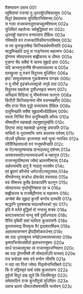 वैशम्पायन उवाच	001  
व्युषितायां रजन्यां तु धृतराष्ट्रोऽम्बिकासुतः	001a  
विदुरं प्रेषयामास युधिष्ठिरनिवेशनम्	001c  
स गत्वा राजवचनादुवाचाच्युतमीश्वरम्	002a  
युधिष्ठिरं महातेजाः सर्वबुद्धिमतां वरः	002c  
धृतराष्ट्रो महाराज वनवासाय दीक्षितः	003a  
गमिष्यति वनं राजन्कार्त्तिकीमागतामिमाम्	003c  
स त्वा कुरुकुलश्रेष्ठ किञ्चिदर्थमभीप्सति	004a  
श्राद्धमिच्छति दातुं स गाङ्गेयस्य महात्मनः	004c  
द्रोणस्य सोमदत्तस्य बाह्लीकस्य च धीमतः	005a  
पुत्राणां चैव सर्वेषां ये चास्य सुहृदो हताः	005c  
यदि चाभ्यनुजानीषे सैन्धवापसदस्य च	005e  
एतच्छ्रुत्वा तु वचनं विदुरस्य युधिष्ठिरः	006a  
हृष्टः सम्पूजयामास गुडाकेशश्च पाण्डवः	006c  
न तु भीमो दृढक्रोधस्तद्वचो जगृहे तदा	007a  
विदुरस्य महातेजा दुर्योधनकृतं स्मरन्	007c  
अभिप्रायं विदित्वा तु भीमसेनस्य फल्गुनः	008a  
किरीटी किञ्चिदानम्य भीमं वचनमब्रवीत्	008c  
भीम राजा पिता वृद्धो वनवासाय दीक्षितः	009a  
दातुमिच्छति सर्वेषां सुहृदामौर्ध्वदेहिकम्	009c  
भवता निर्जितं वित्तं दातुमिच्छति कौरवः	010a  
भीष्मादीनां महाबाहो तदनुज्ञातुमर्हसि	010c  
दिष्ट्या त्वद्य महाबाहो धृतराष्ट्रः प्रयाचति	011a  
याचितो यः पुरास्माभिः पश्य कालस्य पर्ययम्	011c  
योऽसौ पृथिव्याः कृत्स्नाया भर्ता भूत्वा नराधिपः	012a  
परैर्विनिहतापत्यो वनं गन्तुमभीप्सति	012c  
मा तेऽन्यत्पुरुषव्याघ्र दानाद्भवतु दर्शनम्	013a  
अयशस्यमतोऽन्यत्स्यादधर्म्यं च महाभुज	013c  
राजानमुपतिष्ठस्व ज्येष्ठं भ्रातरमीश्वरम्	014a  
अर्हस्त्वमसि दातुं वै नादातुं भरतर्षभ	014c  
एवं ब्रुवाणं कौन्तेयं धर्मराजोऽभ्यपूजयत्	014e  
भीमसेनस्तु सक्रोधः प्रोवाचेदं वचस्तदा	015a  
वयं भीष्मस्य कुर्मेह प्रेतकार्याणि फल्गुन	015c  
सोमदत्तस्य नृपतेर्भूरिश्रवस एव च	016a  
बाह्लीकस्य च राजर्षेर्द्रोणस्य च महात्मनः	016c  
अन्येषां चैव सुहृदां कुन्ती कर्णाय दास्यति	017a  
श्राद्धानि पुरुषव्याघ्र मादात्कौरवको नृपः	017c  
इति मे वर्तते बुद्धिर्मा वो नन्दन्तु शत्रवः	018a  
कष्टात्कष्टतरं यान्तु सर्वे दुर्योधनादयः	018c  
यैरियं पृथिवी सर्वा घातिता कुलपांसनैः	018e  
कुतस्त्वमद्य विस्मृत्य वैरं द्वादशवार्षिकम्	019a  
अज्ञातवासगमनं द्रौपदीशोकवर्धनम्	019c  
क्व तदा धृतराष्ट्रस्य स्नेहोऽस्मास्वभवत्तदा	019e  
कृष्णाजिनोपसंवीतो हृताभरणभूषणः	020a  
सार्धं पाञ्चालपुत्र्या त्वं राजानमुपजग्मिवान्	020c  
क्व तदा द्रोणभीष्मौ तौ सोमदत्तोऽपि वाभवत्	020e  
यत्र त्रयोदश समा वने वन्येन जीवसि	021a  
न तदा त्वा पिता ज्येष्ठः पितृत्वेनाभिवीक्षते	021c  
किं ते तद्विस्मृतं पार्थ यदेष कुलपांसनः	022a  
दुर्वृत्तो विदुरं प्राह द्यूते किं जितमित्युत	022c  
तमेवंवादिनं राजा कुन्तीपुत्रो युधिष्ठिरः	023a  
उवाच भ्रातरं धीमाञ्जोषमास्वेति भर्त्सयन्	023c  
